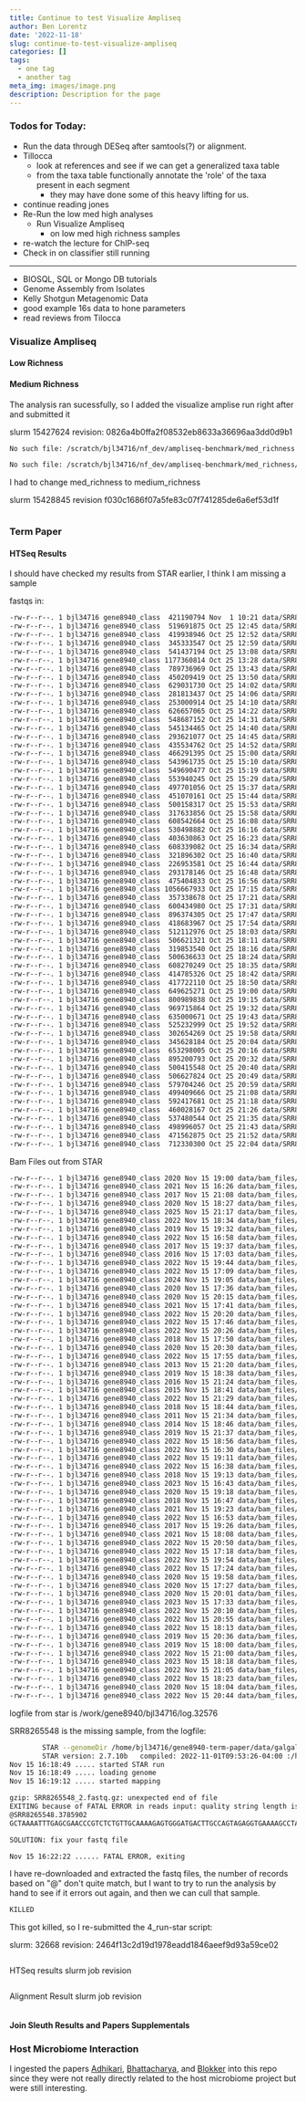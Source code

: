 ```yaml
---
title: Continue to test Visualize Ampliseq
author: Ben Lorentz
date: '2022-11-18'
slug: continue-to-test-visualize-ampliseq
categories: []
tags:
  - one tag
  - another tag
meta_img: images/image.png
description: Description for the page
---
```


### Todos for Today:

- Run the data through DESeq after samtools(?) or alignment.
- Tillocca
  - look at references and see if we can get a generalized taxa table
  - from the taxa table functionally annotate the 'role' of the taxa present in each segment
    - they may have done some of this heavy lifting for us.
- continue reading jones
- Re-Run the low med high analyses
  - Run Visualize Ampliseq
    - on low med high richness samples
- re-watch the lecture for ChIP-seq
- Check in on classifier still running

---

- BIOSQL, SQL or Mongo DB tutorials
- Genome Assembly from Isolates
- Kelly Shotgun Metagenomic Data
- good example 16s data to hone parameters
- read reviews from Tilocca

### Visualize Ampliseq

#### Low Richness


#### Medium Richness

The analysis ran sucessfully, so I added the visualize amplise run right after and submitted it

slurm 15427624
revision: 0826a4b0ffa2f08532eb8633a36696aa3dd0d9b1

```bash
No such file: /scratch/bjl34716/nf_dev/ampliseq-benchmark/med_richness

No such file: /scratch/bjl34716/nf_dev/ampliseq-benchmark/med_richness/balanced_rich_metadata.tsv
```

I had to change med_richness to medium_richness

slurm 15428845
revision f030c1686f07a5fe83c07f741285de6a6ef53d1f 

```bash

```


### Term Paper

#### HTSeq Results

I should have checked my results from STAR earlier, I think I am missing a sample

fastqs in:
```bash
-rw-r--r--. 1 bjl34716 gene8940_class  421190794 Nov  1 10:21 data/SRR8265548_1.fastq.gz
-rw-r--r--. 1 bjl34716 gene8940_class  519691875 Oct 25 12:45 data/SRR8265549_1.fastq.gz
-rw-r--r--. 1 bjl34716 gene8940_class  419938946 Oct 25 12:52 data/SRR8265550_1.fastq.gz
-rw-r--r--. 1 bjl34716 gene8940_class  345333547 Oct 25 12:59 data/SRR8265553_1.fastq.gz
-rw-r--r--. 1 bjl34716 gene8940_class  541437194 Oct 25 13:08 data/SRR8265554_1.fastq.gz
-rw-r--r--. 1 bjl34716 gene8940_class 1177360814 Oct 25 13:28 data/SRR8265555_1.fastq.gz
-rw-r--r--. 1 bjl34716 gene8940_class  789736969 Oct 25 13:43 data/SRR8265556_1.fastq.gz
-rw-r--r--. 1 bjl34716 gene8940_class  450209419 Oct 25 13:50 data/SRR8265557_1.fastq.gz
-rw-r--r--. 1 bjl34716 gene8940_class  629031730 Oct 25 14:02 data/SRR8265558_1.fastq.gz
-rw-r--r--. 1 bjl34716 gene8940_class  281813437 Oct 25 14:06 data/SRR8265559_1.fastq.gz
-rw-r--r--. 1 bjl34716 gene8940_class  253000914 Oct 25 14:10 data/SRR8265560_1.fastq.gz
-rw-r--r--. 1 bjl34716 gene8940_class  626657065 Oct 25 14:22 data/SRR8265561_1.fastq.gz
-rw-r--r--. 1 bjl34716 gene8940_class  548687152 Oct 25 14:31 data/SRR8265562_1.fastq.gz
-rw-r--r--. 1 bjl34716 gene8940_class  545134465 Oct 25 14:40 data/SRR8265591_1.fastq.gz
-rw-r--r--. 1 bjl34716 gene8940_class  293621077 Oct 25 14:45 data/SRR8265592_1.fastq.gz
-rw-r--r--. 1 bjl34716 gene8940_class  435534762 Oct 25 14:52 data/SRR8265593_1.fastq.gz
-rw-r--r--. 1 bjl34716 gene8940_class  466291395 Oct 25 15:00 data/SRR8265594_1.fastq.gz
-rw-r--r--. 1 bjl34716 gene8940_class  543961735 Oct 25 15:10 data/SRR8265595_1.fastq.gz
-rw-r--r--. 1 bjl34716 gene8940_class  549690477 Oct 25 15:19 data/SRR8265596_1.fastq.gz
-rw-r--r--. 1 bjl34716 gene8940_class  553940245 Oct 25 15:29 data/SRR8265597_1.fastq.gz
-rw-r--r--. 1 bjl34716 gene8940_class  497701056 Oct 25 15:37 data/SRR8265598_1.fastq.gz
-rw-r--r--. 1 bjl34716 gene8940_class  451070161 Oct 25 15:44 data/SRR8265599_1.fastq.gz
-rw-r--r--. 1 bjl34716 gene8940_class  500158317 Oct 25 15:53 data/SRR8265600_1.fastq.gz
-rw-r--r--. 1 bjl34716 gene8940_class  317633856 Oct 25 15:58 data/SRR8265611_1.fastq.gz
-rw-r--r--. 1 bjl34716 gene8940_class  608542664 Oct 25 16:08 data/SRR8265612_1.fastq.gz
-rw-r--r--. 1 bjl34716 gene8940_class  530498882 Oct 25 16:16 data/SRR8265613_1.fastq.gz
-rw-r--r--. 1 bjl34716 gene8940_class  403630863 Oct 25 16:23 data/SRR8265614_1.fastq.gz
-rw-r--r--. 1 bjl34716 gene8940_class  608339082 Oct 25 16:34 data/SRR8265615_1.fastq.gz
-rw-r--r--. 1 bjl34716 gene8940_class  321896302 Oct 25 16:40 data/SRR8265616_1.fastq.gz
-rw-r--r--. 1 bjl34716 gene8940_class  226953581 Oct 25 16:44 data/SRR8265617_1.fastq.gz
-rw-r--r--. 1 bjl34716 gene8940_class  293178146 Oct 25 16:48 data/SRR8265618_1.fastq.gz
-rw-r--r--. 1 bjl34716 gene8940_class  475404833 Oct 25 16:56 data/SRR8265619_1.fastq.gz
-rw-r--r--. 1 bjl34716 gene8940_class 1056667933 Oct 25 17:15 data/SRR8265620_1.fastq.gz
-rw-r--r--. 1 bjl34716 gene8940_class  357338678 Oct 25 17:21 data/SRR8265621_1.fastq.gz
-rw-r--r--. 1 bjl34716 gene8940_class  600434980 Oct 25 17:31 data/SRR8265622_1.fastq.gz
-rw-r--r--. 1 bjl34716 gene8940_class  896374305 Oct 25 17:47 data/SRR8265623_1.fastq.gz
-rw-r--r--. 1 bjl34716 gene8940_class  418683967 Oct 25 17:54 data/SRR8265624_1.fastq.gz
-rw-r--r--. 1 bjl34716 gene8940_class  512112976 Oct 25 18:03 data/SRR8265625_1.fastq.gz
-rw-r--r--. 1 bjl34716 gene8940_class  506621321 Oct 25 18:11 data/SRR8265626_1.fastq.gz
-rw-r--r--. 1 bjl34716 gene8940_class  319853540 Oct 25 18:16 data/SRR8265627_1.fastq.gz
-rw-r--r--. 1 bjl34716 gene8940_class  500636633 Oct 25 18:24 data/SRR8265628_1.fastq.gz
-rw-r--r--. 1 bjl34716 gene8940_class  608270249 Oct 25 18:35 data/SRR8265629_1.fastq.gz
-rw-r--r--. 1 bjl34716 gene8940_class  414785326 Oct 25 18:42 data/SRR8265630_1.fastq.gz
-rw-r--r--. 1 bjl34716 gene8940_class  417722110 Oct 25 18:50 data/SRR8265631_1.fastq.gz
-rw-r--r--. 1 bjl34716 gene8940_class  649625271 Oct 25 19:00 data/SRR8265632_1.fastq.gz
-rw-r--r--. 1 bjl34716 gene8940_class  800989838 Oct 25 19:15 data/SRR8265633_1.fastq.gz
-rw-r--r--. 1 bjl34716 gene8940_class  969715864 Oct 25 19:32 data/SRR8265634_1.fastq.gz
-rw-r--r--. 1 bjl34716 gene8940_class  635000671 Oct 25 19:43 data/SRR8265635_1.fastq.gz
-rw-r--r--. 1 bjl34716 gene8940_class  525232999 Oct 25 19:52 data/SRR8265636_1.fastq.gz
-rw-r--r--. 1 bjl34716 gene8940_class  302654269 Oct 25 19:58 data/SRR8265637_1.fastq.gz
-rw-r--r--. 1 bjl34716 gene8940_class  345628184 Oct 25 20:04 data/SRR8265638_1.fastq.gz
-rw-r--r--. 1 bjl34716 gene8940_class  653298005 Oct 25 20:16 data/SRR8265639_1.fastq.gz
-rw-r--r--. 1 bjl34716 gene8940_class  895200793 Oct 25 20:32 data/SRR8265640_1.fastq.gz
-rw-r--r--. 1 bjl34716 gene8940_class  500415548 Oct 25 20:40 data/SRR8265651_1.fastq.gz
-rw-r--r--. 1 bjl34716 gene8940_class  506627824 Oct 25 20:49 data/SRR8265652_1.fastq.gz
-rw-r--r--. 1 bjl34716 gene8940_class  579704246 Oct 25 20:59 data/SRR8265653_1.fastq.gz
-rw-r--r--. 1 bjl34716 gene8940_class  499409666 Oct 25 21:08 data/SRR8265654_1.fastq.gz
-rw-r--r--. 1 bjl34716 gene8940_class  592417681 Oct 25 21:18 data/SRR8265655_1.fastq.gz
-rw-r--r--. 1 bjl34716 gene8940_class  460028167 Oct 25 21:26 data/SRR8265656_1.fastq.gz
-rw-r--r--. 1 bjl34716 gene8940_class  537480544 Oct 25 21:35 data/SRR8265657_1.fastq.gz
-rw-r--r--. 1 bjl34716 gene8940_class  498996057 Oct 25 21:43 data/SRR8265658_1.fastq.gz
-rw-r--r--. 1 bjl34716 gene8940_class  471562875 Oct 25 21:52 data/SRR8265659_1.fastq.gz
-rw-r--r--. 1 bjl34716 gene8940_class  712330300 Oct 25 22:04 data/SRR8265660_1.fastq.gz
```

Bam Files out from STAR

```bash
-rw-r--r--. 1 bjl34716 gene8940_class 2020 Nov 15 19:00 data/bam_files/SRR8265549Log.final.out
-rw-r--r--. 1 bjl34716 gene8940_class 2021 Nov 15 16:26 data/bam_files/SRR8265550Log.final.out
-rw-r--r--. 1 bjl34716 gene8940_class 2017 Nov 15 21:08 data/bam_files/SRR8265553Log.final.out
-rw-r--r--. 1 bjl34716 gene8940_class 2020 Nov 15 18:27 data/bam_files/SRR8265554Log.final.out
-rw-r--r--. 1 bjl34716 gene8940_class 2025 Nov 15 21:17 data/bam_files/SRR8265555Log.final.out
-rw-r--r--. 1 bjl34716 gene8940_class 2022 Nov 15 18:34 data/bam_files/SRR8265556Log.final.out
-rw-r--r--. 1 bjl34716 gene8940_class 2019 Nov 15 19:32 data/bam_files/SRR8265557Log.final.out
-rw-r--r--. 1 bjl34716 gene8940_class 2022 Nov 15 16:58 data/bam_files/SRR8265558Log.final.out
-rw-r--r--. 1 bjl34716 gene8940_class 2017 Nov 15 19:37 data/bam_files/SRR8265559Log.final.out
-rw-r--r--. 1 bjl34716 gene8940_class 2016 Nov 15 17:03 data/bam_files/SRR8265560Log.final.out
-rw-r--r--. 1 bjl34716 gene8940_class 2022 Nov 15 19:44 data/bam_files/SRR8265561Log.final.out
-rw-r--r--. 1 bjl34716 gene8940_class 2022 Nov 15 17:09 data/bam_files/SRR8265562Log.final.out
-rw-r--r--. 1 bjl34716 gene8940_class 2024 Nov 15 19:05 data/bam_files/SRR8265591Log.final.out
-rw-r--r--. 1 bjl34716 gene8940_class 2020 Nov 15 17:36 data/bam_files/SRR8265592Log.final.out
-rw-r--r--. 1 bjl34716 gene8940_class 2020 Nov 15 20:15 data/bam_files/SRR8265593Log.final.out
-rw-r--r--. 1 bjl34716 gene8940_class 2021 Nov 15 17:41 data/bam_files/SRR8265594Log.final.out
-rw-r--r--. 1 bjl34716 gene8940_class 2022 Nov 15 20:20 data/bam_files/SRR8265595Log.final.out
-rw-r--r--. 1 bjl34716 gene8940_class 2022 Nov 15 17:46 data/bam_files/SRR8265596Log.final.out
-rw-r--r--. 1 bjl34716 gene8940_class 2022 Nov 15 20:26 data/bam_files/SRR8265597Log.final.out
-rw-r--r--. 1 bjl34716 gene8940_class 2018 Nov 15 17:50 data/bam_files/SRR8265598Log.final.out
-rw-r--r--. 1 bjl34716 gene8940_class 2020 Nov 15 20:30 data/bam_files/SRR8265599Log.final.out
-rw-r--r--. 1 bjl34716 gene8940_class 2022 Nov 15 17:55 data/bam_files/SRR8265600Log.final.out
-rw-r--r--. 1 bjl34716 gene8940_class 2013 Nov 15 21:20 data/bam_files/SRR8265611Log.final.out
-rw-r--r--. 1 bjl34716 gene8940_class 2019 Nov 15 18:38 data/bam_files/SRR8265612Log.final.out
-rw-r--r--. 1 bjl34716 gene8940_class 2016 Nov 15 21:24 data/bam_files/SRR8265613Log.final.out
-rw-r--r--. 1 bjl34716 gene8940_class 2015 Nov 15 18:41 data/bam_files/SRR8265614Log.final.out
-rw-r--r--. 1 bjl34716 gene8940_class 2022 Nov 15 21:29 data/bam_files/SRR8265615Log.final.out
-rw-r--r--. 1 bjl34716 gene8940_class 2018 Nov 15 18:44 data/bam_files/SRR8265616Log.final.out
-rw-r--r--. 1 bjl34716 gene8940_class 2011 Nov 15 21:34 data/bam_files/SRR8265617Log.final.out
-rw-r--r--. 1 bjl34716 gene8940_class 2014 Nov 15 18:46 data/bam_files/SRR8265618Log.final.out
-rw-r--r--. 1 bjl34716 gene8940_class 2019 Nov 15 21:37 data/bam_files/SRR8265619Log.final.out
-rw-r--r--. 1 bjl34716 gene8940_class 2022 Nov 15 18:56 data/bam_files/SRR8265620Log.final.out
-rw-r--r--. 1 bjl34716 gene8940_class 2022 Nov 15 16:30 data/bam_files/SRR8265621Log.final.out
-rw-r--r--. 1 bjl34716 gene8940_class 2022 Nov 15 19:11 data/bam_files/SRR8265622Log.final.out
-rw-r--r--. 1 bjl34716 gene8940_class 2022 Nov 15 16:38 data/bam_files/SRR8265623Log.final.out
-rw-r--r--. 1 bjl34716 gene8940_class 2018 Nov 15 19:13 data/bam_files/SRR8265624Log.final.out
-rw-r--r--. 1 bjl34716 gene8940_class 2023 Nov 15 16:43 data/bam_files/SRR8265625Log.final.out
-rw-r--r--. 1 bjl34716 gene8940_class 2020 Nov 15 19:18 data/bam_files/SRR8265626Log.final.out
-rw-r--r--. 1 bjl34716 gene8940_class 2018 Nov 15 16:47 data/bam_files/SRR8265627Log.final.out
-rw-r--r--. 1 bjl34716 gene8940_class 2021 Nov 15 19:23 data/bam_files/SRR8265628Log.final.out
-rw-r--r--. 1 bjl34716 gene8940_class 2022 Nov 15 16:53 data/bam_files/SRR8265629Log.final.out
-rw-r--r--. 1 bjl34716 gene8940_class 2017 Nov 15 19:26 data/bam_files/SRR8265630Log.final.out
-rw-r--r--. 1 bjl34716 gene8940_class 2021 Nov 15 18:08 data/bam_files/SRR8265631Log.final.out
-rw-r--r--. 1 bjl34716 gene8940_class 2022 Nov 15 20:50 data/bam_files/SRR8265632Log.final.out
-rw-r--r--. 1 bjl34716 gene8940_class 2022 Nov 15 17:18 data/bam_files/SRR8265633Log.final.out
-rw-r--r--. 1 bjl34716 gene8940_class 2022 Nov 15 19:54 data/bam_files/SRR8265634Log.final.out
-rw-r--r--. 1 bjl34716 gene8940_class 2022 Nov 15 17:24 data/bam_files/SRR8265635Log.final.out
-rw-r--r--. 1 bjl34716 gene8940_class 2020 Nov 15 19:58 data/bam_files/SRR8265636Log.final.out
-rw-r--r--. 1 bjl34716 gene8940_class 2020 Nov 15 17:27 data/bam_files/SRR8265637Log.final.out
-rw-r--r--. 1 bjl34716 gene8940_class 2020 Nov 15 20:01 data/bam_files/SRR8265638Log.final.out
-rw-r--r--. 1 bjl34716 gene8940_class 2023 Nov 15 17:33 data/bam_files/SRR8265639Log.final.out
-rw-r--r--. 1 bjl34716 gene8940_class 2022 Nov 15 20:10 data/bam_files/SRR8265640Log.final.out
-rw-r--r--. 1 bjl34716 gene8940_class 2022 Nov 15 20:55 data/bam_files/SRR8265651Log.final.out
-rw-r--r--. 1 bjl34716 gene8940_class 2022 Nov 15 18:13 data/bam_files/SRR8265652Log.final.out
-rw-r--r--. 1 bjl34716 gene8940_class 2019 Nov 15 20:36 data/bam_files/SRR8265653Log.final.out
-rw-r--r--. 1 bjl34716 gene8940_class 2019 Nov 15 18:00 data/bam_files/SRR8265654Log.final.out
-rw-r--r--. 1 bjl34716 gene8940_class 2022 Nov 15 21:00 data/bam_files/SRR8265655Log.final.out
-rw-r--r--. 1 bjl34716 gene8940_class 2023 Nov 15 18:18 data/bam_files/SRR8265656Log.final.out
-rw-r--r--. 1 bjl34716 gene8940_class 2022 Nov 15 21:05 data/bam_files/SRR8265657Log.final.out
-rw-r--r--. 1 bjl34716 gene8940_class 2022 Nov 15 18:23 data/bam_files/SRR8265658Log.final.out
-rw-r--r--. 1 bjl34716 gene8940_class 2020 Nov 15 18:04 data/bam_files/SRR8265659Log.final.out
-rw-r--r--. 1 bjl34716 gene8940_class 2022 Nov 15 20:44 data/bam_files/SRR8265660Log.final.out
```

logfile from star is /work/gene8940/bjl34716/log.32576

SRR8265548 is the missing sample, from the logfile:

```bash
        STAR --genomeDir /home/bjl34716/gene8940-term-paper/data/galgal4 --runThreadN 8 --readFilesIn SRR8265548_1.fastq.gz SRR8265548_2.fastq.gz --readFilesCommand gunzip -c --outFileNamePrefix /home/bjl34716/gene8940-term-paper/data/bam_files/SRR8265548 --outSAMtype BAM SortedByCoordinate
        STAR version: 2.7.10b   compiled: 2022-11-01T09:53:26-04:00 :/home/dobin/data/STAR/STARcode/STAR.master/source
Nov 15 16:18:49 ..... started STAR run
Nov 15 16:18:49 ..... loading genome
Nov 15 16:19:12 ..... started mapping

gzip: SRR8265548_2.fastq.gz: unexpected end of file
EXITING because of FATAL ERROR in reads input: quality string length is not equal to sequence length
@SRR8265548.3785902
GCTAAAATTTGAGCGAACCCGTCTCTGTTGCAAAAGAGTGGGATGACTTGCCAGTAGAGGTGAAAAGCCTACCGAGCTGGGTGATAGCTGGTTACCTGTCAAACGAATCTAAGTTCCCCCTTAACCCACCCC

SOLUTION: fix your fastq file

Nov 15 16:22:22 ...... FATAL ERROR, exiting
```

I have re-downloaded and extracted the fastq files, the number of records based on "@" don't quite match, but I want to try to run the analysis by hand to see if it errors out again, and then we can cull that sample. 


```bash
KILLED
```

This got killed, so I re-submitted the 4_run-star script:

slurm:  32668
revision: 2464f13c2d19d1978eadd1846aeef9d93a59ce02

```bash

```

HTSeq results
slurm job
revision

```bash

```

Alignment Result
slurm job
revision

```bash

```

#### Join Sleuth Results and Papers Supplementals


### Host Microbiome Interaction

I ingested the papers [Adhikari](/papers/adhikariEffectsHousingTypes2020), [Bhattacharya](/papers/bhattacharyaSupervisedMachineLearning2022), and [Blokker](/papers/blokkerEvaluationNovelPrecision2022) into this repo since they were not really directly related to the host microbiome project but were still interesting. 


